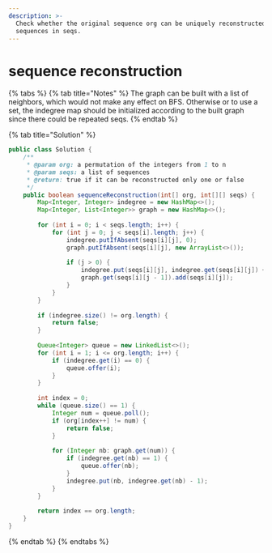 ```yaml
---
description: >-
  Check whether the original sequence org can be uniquely reconstructed from the
  sequences in seqs.
---
```


# sequence reconstruction

{% tabs %}
{% tab title="Notes" %}
The graph can be built with a list of neighbors, which would not make any effect on BFS. Otherwise or to use a set, the indegree map should be initialized according to the built graph since there could be repeated seqs.
{% endtab %}

{% tab title="Solution" %}
```java
public class Solution {
    /**
     * @param org: a permutation of the integers from 1 to n
     * @param seqs: a list of sequences
     * @return: true if it can be reconstructed only one or false
     */
    public boolean sequenceReconstruction(int[] org, int[][] seqs) {
        Map<Integer, Integer> indegree = new HashMap<>();
        Map<Integer, List<Integer>> graph = new HashMap<>(); 
        
        for (int i = 0; i < seqs.length; i++) {
            for (int j = 0; j < seqs[i].length; j++) {
                indegree.putIfAbsent(seqs[i][j], 0);
                graph.putIfAbsent(seqs[i][j], new ArrayList<>());
                
                if (j > 0) {
                    indegree.put(seqs[i][j], indegree.get(seqs[i][j]) + 1);
                    graph.get(seqs[i][j - 1]).add(seqs[i][j]);
                }
            }
        }
        
        if (indegree.size() != org.length) {
            return false;
        }
        
        Queue<Integer> queue = new LinkedList<>();
        for (int i = 1; i <= org.length; i++) {
            if (indegree.get(i) == 0) {
                queue.offer(i);
            }
        }
        
        int index = 0;
        while (queue.size() == 1) {
            Integer num = queue.poll();
            if (org[index++] != num) {
                return false;
            }
            
            for (Integer nb: graph.get(num)) {
                if (indegree.get(nb) == 1) {
                    queue.offer(nb);
                }
                indegree.put(nb, indegree.get(nb) - 1);
            }
        }
        
        return index == org.length;
    }
}
```
{% endtab %}
{% endtabs %}

